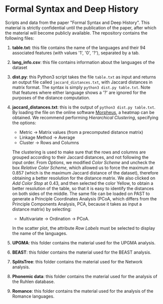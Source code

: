 # Formal Syntax and Deep History
Scripts and data from the paper "Formal Syntax and Deep History". This material is strictly confidential until the publication of the paper, after which the material will become publicly available. The repository contains the following files:

1. **table.txt**: this file contains the name of the languages and their 94 associated features (with values '1', '0', '?'), separated by a tab. 

2. **lang_info.csv**: this file contains information about the languages of the dataset

3. **dist.py**: this Python3 script takes the file ```table.txt``` as input and returns an output file called ```jaccard_distances.txt```, with Jaccard distances in matrix format. The syntax is simply ```python3 dist.py table.txt```. Note that features where either language shows a '?' are ignored for the purposes of the distance computation.

4. **jaccard_distances.txt**: this is the output of ```python3 dist.py table.txt```. By loading the file on the online software [Morpheus](https://software.broadinstitute.org/morpheus), a heatmap can be obtained. We recommend performing *Hierarchical Clustering*, specifying the options:

     - Metric -> Matrix values (from a precomputed distance matrix)
     - Linkage Method -> Average
     - Cluster -> Rows and Columns

     The clustering is used to make sure that the rows and columns are grouped according to their Jaccard distances, and not following the input order. From *Options*, we modified *Color Scheme* and uncheck the box *Relative Color Scheme*, which allowed us to force the maximum at 0.857 (which is the maximum Jaccard distance of the dataset), therefore obtaining a better resolution for the distance matrix. We also clicked on *Add Color Stop* at 0.43, and then selected the color Yellow, to obtain a better resolution of the table, so that it is easy to identify the distances on both sides of the middle.  The same file can be loaded on PAST to generate a Principle Coordinates Analysis (PCoA, which differs from the Principle Components Analysis, PCA, because it takes as input a distance matrix) by selecting:

     - Multivariate -> Ordination -> PCoA. 

     In the scatter plot, the attribute *Row Labels* must be selected to display the name of the languages.
     
5. **UPGMA**: this folder contains the material used for the UPGMA analysis.

6. **BEAST**: this folder contains the material used for the BEAST analysis.

7. **SplitsTree**: this folder contains the material used for the Network analysis.

8. **Phonemic data**: this folder contains the material used for the analysis of the Ruhlen database.

9. **Romance**: this folder contains the material used for the analysis of the Romance languages.







